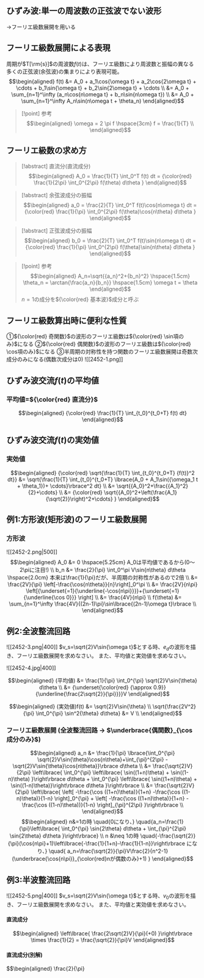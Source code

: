 ## ひずみ波:単一の周波数の正弦波でない波形
$\rightarrow$フーリエ級数展開を用いる

## フーリエ級数展開による表現
周期が$T[\rm{s}]$の周波数$f(t)$は、フーリエ級数により周波数と振幅の異なる多くの正弦波(余弦波)の集まりにより表現可能。
$$\begin{aligned}
f(t) &= A_0 + a_1\cos{\omega t} + a_2\cos{2\omega t} + \cdots + b_1\sin{\omega t} + b_2\sin{2\omega t} + \cdots \\
&= A_0 + \sum_{n=1}^\infty (a_n\cos{n\omega t} + b_n\sin{n\omega t}) \\
&= A_0 + \sum_{n=1}^\infty A_n\sin(n\omega t + \theta_n)
\end{aligned}$$
> [!point] 参考
> $$\begin{aligned}
> \omega = 2 \pi f \hspace{3cm} f = \frac{1}{T} \\
> \end{aligned}$$

## フーリエ級数の求め方
> [!abstract] 直流分(直流成分)
> $$\begin{aligned}
> A_0 = \frac{1}{T} \int_0^T f(t) dt = {\color{red} \frac{1}{2\pi} \int_0^{2\pi} f(\theta) d\theta }
> \end{aligned}$$

> [!abstract] 余弦波成分の振幅
> $$\begin{aligned}
> a_0 = \frac{2}{T} \int_0^T f(t)\cos{n\omega t} dt = {\color{red} \frac{1}{\pi} \int_0^{2\pi} f(\theta)\cos{n\theta} d\theta }
> \end{aligned}$$

> [!abstract] 正弦波成分の振幅
> $$\begin{aligned}
> b_0 = \frac{2}{T} \int_0^T f(t)\sin{n\omega t} dt = {\color{red} \frac{1}{\pi} \int_0^{2\pi} f(\theta)\sin{n\theta} d\theta }
> \end{aligned}$$

> [!point] 参考
> $$\begin{aligned}
> A_n=\sqrt{{a_n}^2+{b_n}^2} \hspace{1.5cm} \theta_n = \arctan{\frac{a_n}{b_n}} \hspace{1.5cm} \omega t = \theta
> \end{aligned}$$
> $n=1$の成分を${\color{red} 基本波}$成分と呼ぶ

## フーリエ級数算出時に便利な性質
①${\color{red} 奇関数}$の波形のフーリエ級数は${\color{red} \sin項のみ}$になる
②${\color{red} 偶関数}$の波形のフーリエ級数は${\color{red} \cos項のみ}$になる
③半周期の対称性を持つ関数のフーリエ級数展開は奇数次成分のみになる(偶数次成分は$0$)
![[2452-1.png]]

## ひずみ波交流$f(t)$の平均値
### 平均値=${\color{red} 直流分}$
$$\begin{aligned}
{\color{red} \frac{1}{T} \int_{t_0}^{t_0+T} f(t) dt}
\end{aligned}$$

## ひずみ波交流$f(t)$の実効値
### 実効値
$$\begin{aligned}
{\color{red} \sqrt{\frac{1}{T} \int_{t_0}^{t_0+T} {f(t)}^2 dt}} &= \sqrt{\frac{1}{T} \int_{t_0}^{t_0+T} \lbrace{A_0 + A_1\sin({\omega_1 t + \theta_1})+ \cdots}\rbrace^2 dt} \\
&= \sqrt{{A_0}^2+\frac{{A_1}^2}{2}+\cdots} \\
&= {\color{red} \sqrt{{A_0}^2+\left(\frac{A_1}{\sqrt{2}}\right)^2+\cdots} }
\end{aligned}$$

## 例$1$:方形波(矩形波)のフーリエ級数展開
### 方形波
![[2452-2.png|500]]
$$\begin{aligned}
A_0 &= 0 \hspace{5.25cm} A_0は平均値であるから(0〜2\piに注目!) \\
b_n &= \frac{2}{\pi} \int_0^\pi V\sin{n\theta} d\theta \hspace{2.0cm} 本来は\frac{1}{\pi}だが、半周期の対称性があるので2倍 \\
&= \frac{2V}{\pi} \left[-\frac{\cos{n\theta}}{n}\right]_0^\pi \\
&= \frac{2V}{n\pi} \left[{\underset{=1}{\underline{-\cos{n\pi}}}}+{\underset{=1}{\underline{\cos 0}}} \right] \\
&= \frac{4V}{n\pi} \\
f(\theta) &= \sum_{n=1}^\infty \frac{4V}{(2n-1)\pi}\sin\lbrace{(2n-1)\omega t}\rbrace \\
\end{aligned}$$

## 例$2$:全波整流回路
![[2452-3.png|400]]
$v_s=\sqrt{2}V\sin{\omega t}$とする時、$e_d$の波形を描き、フーリエ級数展開を求めなさい。
また、平均値と実効値を求めなさい。

![[2452-4.jpg|400]]

$$\begin{aligned}
(平均値) &= \frac{1}{\pi} \int_0^{\pi} \sqrt{2}V\sin{\theta} d\theta \\
&= {\underset{\color{red} {\approx 0.9}}{\underline{\frac{2\sqrt{2}}{\pi}}}}V
\end{aligned}$$

$$\begin{aligned}
(実効値)f(t) &= \sqrt{2}V\sin{\theta} \\
\sqrt{\frac{2V^2}{\pi} \int_0^{\pi} \sin^2{\theta} d\theta} &= V \\
\end{aligned}$$

### フーリエ級数展開 (全波整流回路 $\rightarrow$ $\underbrace{偶関数}_{\cos 成分のみ}$)
$$\begin{aligned}
a_n &= \frac{1}{\pi} \lbrace{\int_0^{\pi} \sqrt{2}V\sin{\theta}\cos{n\theta}+\int_{\pi}^{2\pi} -\sqrt{2}V\sin{\theta}\cos{n\theta}}\rbrace d\theta \\
&= \frac{\sqrt{2}V}{2\pi} \left\lbrace{ \int_0^{\pi} \left\lbrace{ \sin((1+n)\theta) + \sin((1-n)\theta) }\right\rbrace d\theta  + \int_0^{\pi} \left\lbrace{ \sin((1+n)\theta) + \sin((1-n)\theta)}\right\rbrace d\theta }\right\rbrace \\
&= \frac{\sqrt{2}V}{2\pi} \left\lbrace{ \left[ -\frac{\cos ((1+n)\theta)}{1+n} -\frac{\cos ((1-n)\theta)}{1-n} \right]_0^{\pi} + \left[ -\frac{\cos ((1+n)\theta)}{1+n} -\frac{\cos ((1-n)\theta))}{1-n} \right]_{\pi}^{2\pi} }\right\rbrace \\
\end{aligned}$$
$$\begin{aligned}
n&=1の時 \quad{0になり、} \quad{a_n=\frac{1}{\pi}\left\lbrace{ \int_0^{\pi} \sin{2\theta} d\theta + \int_{\pi}^{2\pi} \sin{2\theta} d\theta }\right\rbrace} \\
n &\neq 1の時 \quad{-\frac{\sqrt{2}}{\pi}(\cos{n\pi}+1)\left\lbrace{-\frac{1}{1+n}-\frac{1}{1-n}}\right\rbrace になり、} \quad{ a_n=\frac{\sqrt{2}}{\pi}V\frac{2}{n^2-1}(\underbrace{\cos{n\pi}}_{\color{red}nが偶数のみ}+1) }
\end{aligned}$$

## 例$3$:半波整流回路
![[2452-5.png|400]]
$v_s=\sqrt{2}V\sin{\omega t}$とする時、$v_0$の波形を描き、フーリエ級数展開を求めなさい。
また、平均値と実効値を求めなさい。

#### 直流成分
$$\begin{aligned}
\left\lbrace{ \frac{2\sqrt{2}V}{\pi}(+0) }\right\rbrace \times \frac{1}{2} = \frac{\sqrt{2}}{\pi}V
\end{aligned}$$

#### 直流成分(別解)
$$\begin{aligned}
\frac{2}{\pi} 